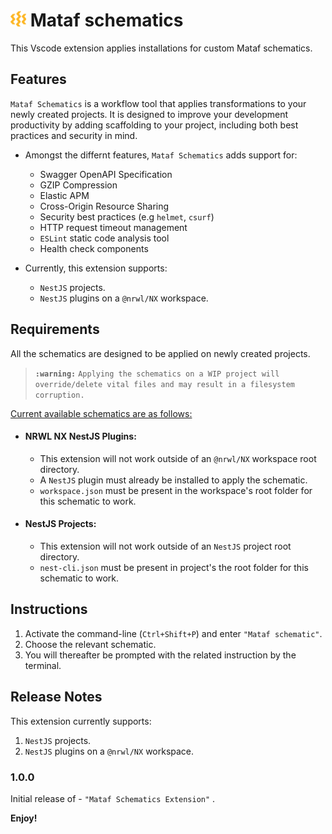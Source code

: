<!-- ![Mataf logo](assets/images/fibi-logo.png =25x25) -->

# <img src='assets/images/fibi-logo.png' alt='Mataf logo' width=25/> Mataf schematics

This Vscode extension applies installations for custom Mataf schematics.

## Features

`Mataf Schematics` is a workflow tool that applies transformations to your newly created projects. It is designed to improve your development productivity by adding scaffolding to your project, including both best practices and security in mind.

-   Amongst the differnt features, `Mataf Schematics` adds support for:

    -   Swagger OpenAPI Specification
    -   GZIP Compression
    -   Elastic APM
    -   Cross-Origin Resource Sharing
    -   Security best practices (e.g `helmet`, `csurf`)
    -   HTTP request timeout management
    -   `ESLint` static code analysis tool
    -   Health check components

-   Currently, this extension supports:
    -   `NestJS` projects.
    -   `NestJS` plugins on a `@nrwl/NX` workspace.

## Requirements

All the schematics are designed to be applied on newly created projects.

> **`:warning:`** `Applying the schematics on a WIP project will override/delete vital files and may result in a filesystem corruption.`

<ins> Current available schematics are as follows: <ins />

-   #### NRWL NX NestJS Plugins:
    -   This extension will not work outside of an `@nrwl/NX` workspace root directory.
    -   A `NestJS` plugin must already be installed to apply the schematic.
    -   `workspace.json` must be present in the workspace's root folder for this schematic to work.
-   #### NestJS Projects:
    -   This extension will not work outside of an `NestJS` project root directory.
    -   `nest-cli.json` must be present in project's the root folder for this schematic to work.

## Instructions

1. Activate the command-line (`Ctrl+Shift+P`) and enter `"Mataf schematic"`.
2. Choose the relevant schematic.
3. You will thereafter be prompted with the related instruction by the terminal.

## Release Notes

This extension currently supports:

1. `NestJS` projects.
2. `NestJS` plugins on a `@nrwl/NX` workspace.

### 1.0.0

Initial release of - `"Mataf Schematics Extension"` .

**Enjoy!**
